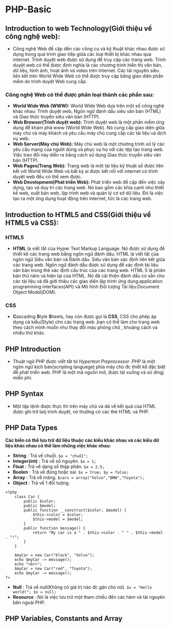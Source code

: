 # PHP-Basic
## Introduction to web Technology(Giới thiệu về công nghệ web):
- Công nghệ Web đề cập đến các công cụ và kỹ thuật khác nhau được sử dụng trong quá trình giao tiếp giữa các loại thiết bị khác nhau qua internet. Trình duyệt web được sử dụng để truy cập các trang web. Trình duyệt web có thể được định nghĩa là các chương trình hiển thị văn bản, dữ liệu, hình ảnh, hoạt ảnh và video trên Internet. Các tài nguyên siêu liên kết trên World Wide Web có thể được truy cập bằng giao diện phần mềm do trình duyệt Web cung cấp.
### Công nghệ Web có thể được phân loại thành các phần sau:
- **World Wide Web (WWW):** World Wide Web dựa trên một số công nghệ khác nhau: Trình duyệt web, Ngôn ngữ đánh dấu siêu văn bản (HTML) và Giao thức truyền siêu văn bản (HTTP).
- **Web Browser(Trình duyệt web):** Trình duyệt web là một phần mềm ứng dụng để khám phá www (World Wide Web). Nó cung cấp giao diện giữa máy chủ và máy khách và yêu cầu máy chủ cung cấp các tài liệu và dịch vụ web.
- **Web Server(Máy chủ Web):** Máy chủ web là một chương trình xử lý các yêu cầu mạng của người dùng và phục vụ họ với các tệp tạo trang web. Việc trao đổi này diễn ra bằng cách sử dụng Giao thức truyền siêu văn bản (HTTP).
- **Web Pages(Trang Web):** Trang web là một tài liệu kỹ thuật số được liên kết với World Wide Web và bất kỳ ai được kết nối với internet có trình duyệt web đều có thể xem được.
- **Web Development(Phát triển Web):** Phát triển web đề cập đến việc xây dựng, tạo và duy trì các trang web. Nó bao gồm các khía cạnh như thiết kế web, xuất bản web, lập trình web và quản lý cơ sở dữ liệu. Đó là việc tạo ra một ứng dụng hoạt động trên internet, tức là các trang web.
## Introduction to HTML5 and CSS(Giới thiệu về HTML5 và CSS):
### HTML5
- **HTML** là viết tắt của Hyper Text Markup Language. Nó được sử dụng để thiết kế các trang web bằng ngôn ngữ đánh dấu. HTML là viết tắt của ngôn ngữ Siêu văn bản và Đánh dấu. Siêu văn bản xác định liên kết giữa các trang web. Ngôn ngữ đánh dấu được sử dụng để xác định tài liệu văn bản trong thẻ xác định cấu trúc của các trang web. HTML 5 là phiên bản thứ năm và hiện tại của HTML. Nó đã cải thiện đánh dấu có sẵn cho các tài liệu và đã giới thiệu các giao diện lập trình ứng dụng:application programming interfaces(API) và Mô hình Đối tượng Tài liệu:Document Object Model(DOM).
### CSS
- **C**ascading **S**tyle **S**heets, hay còn được gọi là **CSS**, CSS cho phép áp dụng cả kiểu(Style) cho các trang web ,bạn có thể làm cho trang web theo cách mình muốn như thay đổi màu phông chữ , khoảng cách và nhiều thứ khác.
## PHP Introduction
- Thuật ngữ PHP được viết tắt từ _Hypertext Preprocessor_ .PHP là một ngôn ngữ kịch bản(scripting languege) phía máy chủ đc thiết kế đặc biệt để phát triển web. PHP là một mã nguồn mở, được tải xuống và sử dingj miễn phí.
## PHP Syntax
- Một tập lệnh được thực thi trên máy chủ và dả về kết quả của HTML được ghi trở laiij trình duyệt, nó thường có các thẻ HTML và PHP.
## PHP Data Types
**Các biến có thể lưu trữ dữ liệu thuộc các kiểu khác nhau và các kiểu dữ liệu khác nhau có thể làm những việc khác nhau:**
- **String** : Trả về chuỗi.
`
    $a = "chuỗi";
`
- **Integer(int)** : Trả về số nguyên.
`
    $a = 1;
`
- **Float** : Trả về dạng số thập phân.
`
    $a = 2.5;
`
- **Boolen** : Trả về đúng hoặc sai.
`
  $x = true;
  $y = false;
`
- **Array** : Trả về mảng.
`
  $cars = array("Volvo","BMW","Toyota");
`
- **Object** : Trả về 1 đối tượng.
```
<?php
    class Car {
        public $color;
        public $model;
        public function __construct($color, $model) {
            $this->color = $color;
            $this->model = $model;
        }
        public function message() {
            return "My car is a " . $this->color . " " . $this->model . "!";
        }
    }

    $myCar = new Car("black", "Volvo");
    echo $myCar -> message();
    echo "<br>";
    $myCar = new Car("red", "Toyota");
    echo $myCar -> message();
?>
```
- **Null** : Trả về null(Không có giá trị nào đc gán cho nó).
`
  $x = "Hello world!";
  $x = null;
`
- **Resource** : Nó là việc lưu trữ một tham chiếu đến các hàm và tài nguyên bên ngoài PHP.
## PHP Variables, Constants and Array  

